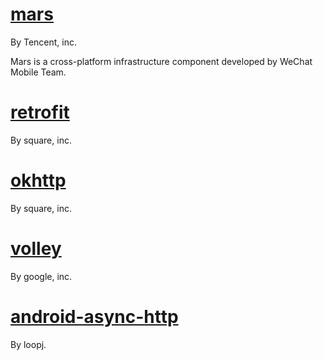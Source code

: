 
# [mars](https://github.com/Tencent/mars)

By Tencent, inc.

Mars is a cross-platform infrastructure component developed by WeChat Mobile Team.

# [retrofit](https://github.com/square/retrofit)

By square, inc.

# [okhttp](https://github.com/square/okhttp)

By square, inc.

# [volley](https://developer.android.com/training/volley/index.html)

By google, inc.

# [android-async-http](https://github.com/loopj/android-async-http)

By loopj.




